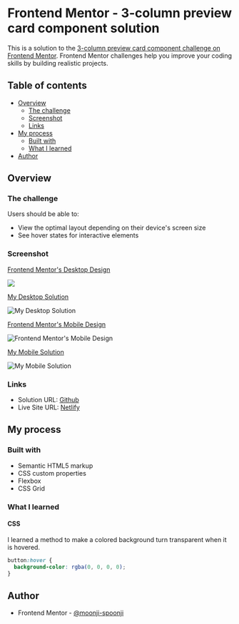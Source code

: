 # Frontend Mentor - 3-column preview card component solution

This is a solution to the [3-column preview card component challenge on Frontend Mentor](https://www.frontendmentor.io/challenges/3column-preview-card-component-pH92eAR2-). Frontend Mentor challenges help you improve your coding skills by building realistic projects. 

## Table of contents

- [Overview](#overview)
  - [The challenge](#the-challenge)
  - [Screenshot](#screenshot)
  - [Links](#links)
- [My process](#my-process)
  - [Built with](#built-with)
  - [What I learned](#what-i-learned)
- [Author](#author)


## Overview

### The challenge

Users should be able to:

- View the optimal layout depending on their device's screen size
- See hover states for interactive elements

### Screenshot

<ins> Frontend Mentor's Desktop Design</ins>

![](./design/desktop-design.jpg)

<ins>My Desktop Solution</ins>

![My Desktop Solution](my_desktop_solution.png)

<ins>Frontend Mentor's Mobile Design</ins>

![Frontend Mentor's Mobile Design](./design/mobile-design.jpg)

<ins>My Mobile Solution</ins>

![My Mobile Solution](./my_mobile_solution.png)


### Links

- Solution URL: [Github](https://github.com/moonji-spoonji/Three-Column-Preview-Card-Component)
- Live Site URL: [Netlify](https://three-column-preview-card-moonji.netlify.app/)

## My process

### Built with

- Semantic HTML5 markup
- CSS custom properties
- Flexbox
- CSS Grid


### What I learned

#### CSS
I learned a method to make a colored background turn transparent when it is hovered. 

```css
button:hover {
  background-color: rgba(0, 0, 0, 0);
}
```


## Author

- Frontend Mentor - [@moonji-spoonji](https://www.frontendmentor.io/profile/moonji-spoonji)


